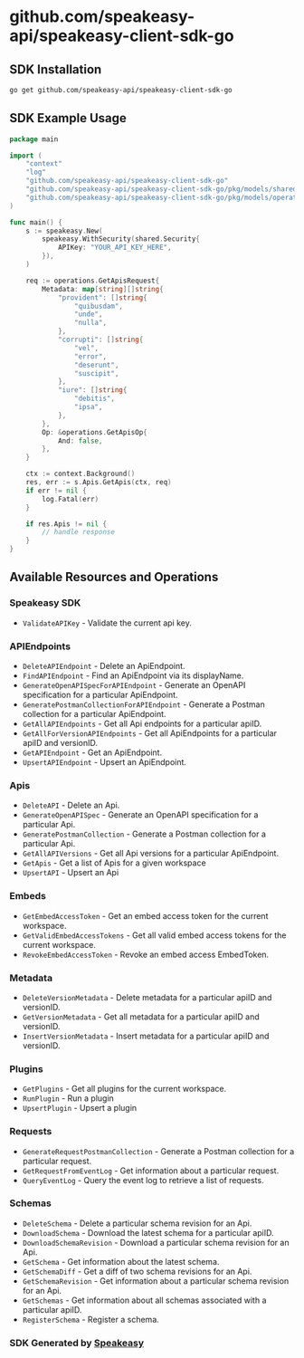 # github.com/speakeasy-api/speakeasy-client-sdk-go

<!-- Start SDK Installation -->
## SDK Installation

```bash
go get github.com/speakeasy-api/speakeasy-client-sdk-go
```
<!-- End SDK Installation -->

## SDK Example Usage
<!-- Start SDK Example Usage -->
```go
package main

import (
    "context"
    "log"
    "github.com/speakeasy-api/speakeasy-client-sdk-go"
    "github.com/speakeasy-api/speakeasy-client-sdk-go/pkg/models/shared"
    "github.com/speakeasy-api/speakeasy-client-sdk-go/pkg/models/operations"
)

func main() {
    s := speakeasy.New(
        speakeasy.WithSecurity(shared.Security{
            APIKey: "YOUR_API_KEY_HERE",
        }),
    )

    req := operations.GetApisRequest{
        Metadata: map[string][]string{
            "provident": []string{
                "quibusdam",
                "unde",
                "nulla",
            },
            "corrupti": []string{
                "vel",
                "error",
                "deserunt",
                "suscipit",
            },
            "iure": []string{
                "debitis",
                "ipsa",
            },
        },
        Op: &operations.GetApisOp{
            And: false,
        },
    }

    ctx := context.Background()
    res, err := s.Apis.GetApis(ctx, req)
    if err != nil {
        log.Fatal(err)
    }

    if res.Apis != nil {
        // handle response
    }
}
```
<!-- End SDK Example Usage -->

<!-- Start SDK Available Operations -->
## Available Resources and Operations

### Speakeasy SDK

* `ValidateAPIKey` - Validate the current api key.

### APIEndpoints

* `DeleteAPIEndpoint` - Delete an ApiEndpoint.
* `FindAPIEndpoint` - Find an ApiEndpoint via its displayName.
* `GenerateOpenAPISpecForAPIEndpoint` - Generate an OpenAPI specification for a particular ApiEndpoint.
* `GeneratePostmanCollectionForAPIEndpoint` - Generate a Postman collection for a particular ApiEndpoint.
* `GetAllAPIEndpoints` - Get all Api endpoints for a particular apiID.
* `GetAllForVersionAPIEndpoints` - Get all ApiEndpoints for a particular apiID and versionID.
* `GetAPIEndpoint` - Get an ApiEndpoint.
* `UpsertAPIEndpoint` - Upsert an ApiEndpoint.

### Apis

* `DeleteAPI` - Delete an Api.
* `GenerateOpenAPISpec` - Generate an OpenAPI specification for a particular Api.
* `GeneratePostmanCollection` - Generate a Postman collection for a particular Api.
* `GetAllAPIVersions` - Get all Api versions for a particular ApiEndpoint.
* `GetApis` - Get a list of Apis for a given workspace
* `UpsertAPI` - Upsert an Api

### Embeds

* `GetEmbedAccessToken` - Get an embed access token for the current workspace.
* `GetValidEmbedAccessTokens` - Get all valid embed access tokens for the current workspace.
* `RevokeEmbedAccessToken` - Revoke an embed access EmbedToken.

### Metadata

* `DeleteVersionMetadata` - Delete metadata for a particular apiID and versionID.
* `GetVersionMetadata` - Get all metadata for a particular apiID and versionID.
* `InsertVersionMetadata` - Insert metadata for a particular apiID and versionID.

### Plugins

* `GetPlugins` - Get all plugins for the current workspace.
* `RunPlugin` - Run a plugin
* `UpsertPlugin` - Upsert a plugin

### Requests

* `GenerateRequestPostmanCollection` - Generate a Postman collection for a particular request.
* `GetRequestFromEventLog` - Get information about a particular request.
* `QueryEventLog` - Query the event log to retrieve a list of requests.

### Schemas

* `DeleteSchema` - Delete a particular schema revision for an Api.
* `DownloadSchema` - Download the latest schema for a particular apiID.
* `DownloadSchemaRevision` - Download a particular schema revision for an Api.
* `GetSchema` - Get information about the latest schema.
* `GetSchemaDiff` - Get a diff of two schema revisions for an Api.
* `GetSchemaRevision` - Get information about a particular schema revision for an Api.
* `GetSchemas` - Get information about all schemas associated with a particular apiID.
* `RegisterSchema` - Register a schema.
<!-- End SDK Available Operations -->

### SDK Generated by [Speakeasy](https://docs.speakeasyapi.dev/docs/using-speakeasy/client-sdks)
